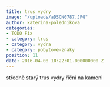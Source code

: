 ```yaml
---
title: trus vydry
image: "/uploads/aDSCN0787.JPG"
author: katerina-polednikova
categories:
- TODO Fix
- category: trus
- category: vydra
- category: pobytove-znaky
position: 11
date: 2016-04-08 18:22:01.000000000 Z
---
```

středně starý trus vydry říční na kameni

